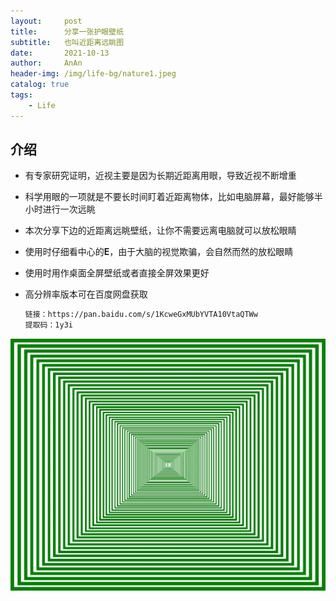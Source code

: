 ```yaml
---
layout:     post   
title:      分享一张护眼壁纸   
subtitle:   也叫近距离远眺图   
date:       2021-10-13   
author:     AnAn   
header-img: /img/life-bg/nature1.jpeg   
catalog: true   
tags:   
    - Life     
---   
```


## 介绍   

- 有专家研究证明，近视主要是因为长期近距离用眼，导致近视不断增重

- 科学用眼的一项就是不要长时间盯着近距离物体，比如电脑屏幕，最好能够半小时进行一次远眺
  
- 本次分享下边的近距离远眺壁纸，让你不需要远离电脑就可以放松眼睛

- 使用时仔细看中心的**E**，由于大脑的视觉欺骗，会自然而然的放松眼睛

- 使用时用作桌面全屏壁纸或者直接全屏效果更好

- 高分辨率版本可在百度网盘获取  
    ```markdown
    链接：https://pan.baidu.com/s/1KcweGxMUbYVTA10VtaQTWw 
    提取码：1y3i
    ```  
  
<div class="over"></div><!--背景层-->
<div class="amplifyImg"><!--注意：此处的amlifyImg不可少-->
     <img src="/img/post/huyan/护眼壁纸G.gif"/>
</div>